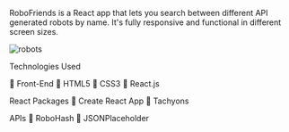 RoboFriends is a React app that lets you search between different API generated robots by name. 
It's fully responsive and functional in different screen sizes.

![robots](https://user-images.githubusercontent.com/100282383/197135233-1fc081d0-63b7-448f-b83d-79757423334b.png)


Technologies Used

	Front-End
	HTML5
	CSS3
	React.js


React Packages
	Create React App
	Tachyons


APIs
	RoboHash
	JSONPlaceholder

